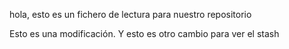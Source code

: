 hola, esto es un fichero de lectura para nuestro repositorio

Esto es una modificación. Y esto es otro cambio para ver el stash
